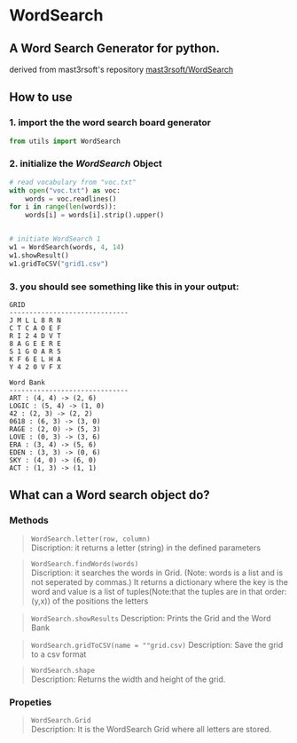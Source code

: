 # WordSearch
## A Word Search Generator for python.
derived from mast3rsoft's repository [mast3rsoft/WordSearch](https://github.com/mast3rsoft/WordSearch)

## How to use

### 1. import the the word search board generator

```python
from utils import WordSearch
```
### 2. initialize the *WordSearch* Object
```python
# read vocabulary from "voc.txt"
with open("voc.txt") as voc:
    words = voc.readlines()
for i in range(len(words)):
    words[i] = words[i].strip().upper()


# initiate WordSearch 1
w1 = WordSearch(words, 4, 14)
w1.showResult()
w1.gridToCSV("grid1.csv")
```

### 3. you should see something like this in your output:
```
GRID
------------------------------
J M L L 8 R N 
C T C A O E F 
R I 2 4 D V T 
8 A G E E R E 
S 1 G O A R 5 
K F 6 E L H A 
Y 4 2 0 V F X 

Word Bank
------------------------------
ART : (4, 4) -> (2, 6)
LOGIC : (5, 4) -> (1, 0)
42 : (2, 3) -> (2, 2)
0618 : (6, 3) -> (3, 0)
RAGE : (2, 0) -> (5, 3)
LOVE : (0, 3) -> (3, 6)
ERA : (3, 4) -> (5, 6)
EDEN : (3, 3) -> (0, 6)
SKY : (4, 0) -> (6, 0)
ACT : (1, 3) -> (1, 1)
```

## What can a Word search object do?
### Methods
 > ``` WordSearch.letter(row, column) ```                                                                                       
 Discription: it returns a letter (string) in the defined parameters
 
 > ```WordSearch.findWords(words)```                                                                                            
 Discription: it searches the words in Grid. (Note: words is a list and is not seperated by commas.) It returns a dictionary where the key is the word and value is a list of tuples(Note:that the tuples are in that order: (y,x)) of the positions the letters
 
 > ```WordSearch.showResults```
 Description: Prints the Grid and the Word Bank
 
 > ```WordSearch.gridToCSV(name = ""grid.csv)```
 Description: Save the grid to a csv format
 
  > ```WordSearch.shape```                                                     
 Description: Returns the width and height of the grid.
 
### Propeties
 > ```WordSearch.Grid```                                                     
 Description: It is the WordSearch Grid where all letters are stored.
